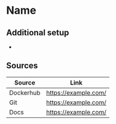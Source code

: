 # Name
## Additional setup
- 

## Sources
| Source    | Link                 |
|-----------|----------------------|
| Dockerhub | https://example.com/ |
| Git       | https://example.com/ |
| Docs      | https://example.com/ |

